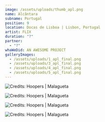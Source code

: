 ```yaml
---
image: /assets/uploads/thumb_apl.png
name: Alcântara
subname: Portugal
position: 9
location: Docas de Lisboa | Lisbon, Portugal
artist: FLIX
duration: "?"
partner:
  - "?"
whaWeDid: AN AWESOME PROJECT
galleryImages:
  - /assets/uploads/1_apl_final.png
  - /assets/uploads/3_apl_final.png
  - /assets/uploads/4_apl_final.png
  - /assets/uploads/5_apl_final.png
---
```

![Credits: Hoopers | Malagueta](/assets/uploads/1_apl_makingof.png "Credits: Hoopers | Malagueta")

![Credits: Hoopers | Malagueta](/assets/uploads/2_apl_makingof.png "Credits: Hoopers | Malagueta")

![Credits: Hoopers | Malagueta](/assets/uploads/3_apl_makingof.png "Credits: Hoopers | Malagueta")

![Credits: Hoopers | Malagueta](/assets/uploads/4_apl_makingof.png "Credits: Hoopers | Malagueta")